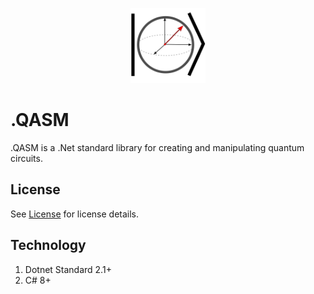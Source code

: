 <p align="center">
  <img width="120" height="120" src="docs/logo.svg">
</p>

# .QASM
.QASM is a .Net standard library for creating and manipulating quantum circuits. 

## License
See [License](LICENSE.md) for license details.

## Technology
1. Dotnet Standard 2.1+
2. C# 8+
